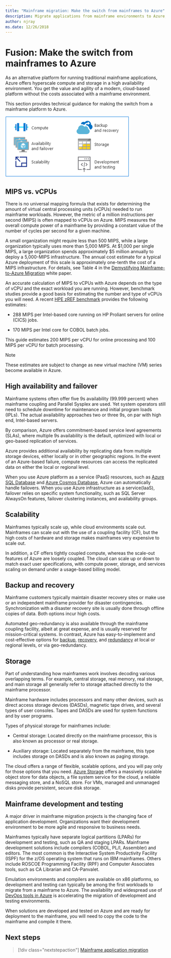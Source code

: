 ```yaml
---
title: "Mainframe migration: Make the switch from mainframes to Azure"
description: Migrate applications from mainframe environments to Azure, a proven, highly available, and scalable infrastructure for systems that currently run on mainframes. 
author: njray
ms.date: 12/26/2018
---
```


# Fusion: Make the switch from mainframes to Azure

As an alternative platform for running traditional mainframe applications, Azure offers hyperscale compute and storage in a high availability environment. You get the value and agility of a modern, cloud-based platform without the costs associated with a mainframe environment.

This section provides technical guidance for making the switch from a mainframe platform to Azure.

![Mainframe and Azure](../../_images/mainframe-migration/make-the-switch.png)

## MIPS vs. vCPUs

There is no universal mapping formula that exists for determining the amount of virtual central processing units (vCPUs) needed to run mainframe workloads. However, the metric of a million instructions per second (MIPS) is often mapped to vCPUs on Azure. MIPS measures the overall compute power of a mainframe by providing a constant value of the number of cycles per second for a given machine.

A small organization might require less than 500 MIPS, while a large organization typically uses more than 5,000 MIPS. At $1,000 per single MIPS, a large organization spends approximately $5 million annually to deploy a 5,000-MIPS infrastructure. The annual cost estimate for a typical Azure deployment of this scale is approximately one-tenth the cost of a MIPS infrastructure. For details, see Table 4 in the [Demystifying Mainframe-to-Azure
Migration](https://azure.microsoft.com/resources/demystifying-mainframe-to-azure-migration)
white paper.

An accurate calculation of MIPS to vCPUs with Azure depends on the type of vCPU and the exact workload you are running. However, benchmark studies provide a good basis for estimating the number and type of vCPUs you will need. A recent [HPE zREF
benchmark](https://h20195.www2.hpe.com/v2/getpdf.aspx/4aa4-2452enw.pdf) provides the following estimates:

-   288 MIPS per Intel-based core running on HP Proliant servers for online (CICS) jobs.

-   170 MIPS per Intel core for COBOL batch jobs.

This guide estimates 200 MIPS per vCPU for online processing and 100 MIPS per vCPU for batch processing.

> [!NOTE]
> These estimates are subject to change as new virtual machine (VM) series become available in Azure.

## High availability and failover

Mainframe systems often offer five 9s availability (99.999 percent) when mainframe coupling and Parallel Sysplex are used. Yet system operators still need to schedule downtime for maintenance and initial program loads (IPLs). The actual availability approaches two or three 9s, on par with high end, Intel-based servers.

By comparison, Azure offers commitment-based service level agreements (SLAs), where multiple 9s availability is the default, optimized with local or geo-based replication of services.

Azure provides additional availability by replicating data from multiple storage devices, either locally or in other geographic regions. In the event of an Azure-based failure, compute resources can access the replicated data on either the local or regional level.

When you use Azure platform as a service (PaaS) resources, such as [Azure SQL Database](https://docs.microsoft.com/azure/sql-database/sql-database-technical-overview) and [Azure Cosmos Database](https://docs.microsoft.com/azure/cosmos-db/introduction), Azure can automatically handle failovers. When you use Azure infrastructure as a service(IaaS), failover relies on specific system functionality, such as SQL Server AlwaysOn features, failover clustering instances, and availability groups.

## Scalability

Mainframes typically scale up, while cloud environments scale out. Mainframes can scale out with the use of a coupling facility (CF), but the high costs of hardware and storage makes mainframes very expensive to scale out.

In addition, a CF offers tightly coupled compute, whereas the scale-out features of Azure are loosely coupled. The cloud can scale up or down to match exact user specifications, with compute power, storage, and services scaling on demand under a usage-based billing model.

## Backup and recovery

Mainframe customers typically maintain disaster recovery sites or make use or an independent mainframe provider for disaster contingencies. Synchronization with a disaster recovery site is usually done through offline copies of data. Both options incur high costs.

Automated geo-redundancy is also available through the mainframe coupling facility, albeit at great expense, and is usually reserved for mission-critical systems. In contrast, Azure has easy-to-implement and cost-effective options for [backup](https://docs.microsoft.com/azure/backup/backup-introduction-to-azure-backup), [recovery](https://docs.microsoft.com/azure/site-recovery/site-recovery-overview), and [redundancy](https://docs.microsoft.com/azure/storage/common/storage-redundancy) at local or regional levels, or via geo-redundancy.

## Storage

Part of understanding how mainframes work involves decoding various overlapping terms. For example, central storage, real memory, real storage, and main storage all generally refer to storage attached directly to the mainframe processor.

Mainframe hardware includes processors and many other devices, such as direct access storage devices (DASDs), magnetic tape drives, and several types of user consoles. Tapes and DASDs are used for system functions and by user programs.

Types of physical storage for mainframes include:

-   Central storage: Located directly on the mainframe processor, this is also known as processor or real storage.

-   Auxiliary storage: Located separately from the mainframe, this type includes storage on DASDs and is also known as paging storage.

The cloud offers a range of flexible, scalable options, and you will pay only for those options that you need. [Azure Storage](https://docs.microsoft.com/azure/storage/common/storage-introduction) offers a massively scalable object store for data objects, a file system service for the cloud, a reliable messaging store, and a NoSQL store. For VMs, managed and unmanaged disks provide persistent, secure disk storage.

## Mainframe development and testing

A major driver in mainframe migration projects is the changing face of application development. Organizations want their development environment to be more agile and responsive to business needs.

Mainframes typically have separate logical partitions (LPARs) for development and testing, such as QA and staging LPARs. Mainframe development solutions include compilers (COBOL, PL/I, Assembler) and editors. The most common is the Interactive System Productivity Facility (ISPF) for the z/OS operating system that runs on IBM mainframes. Others include ROSCOE Programming Facility (RPF) and Computer Associates tools, such as CA Librarian and CA-Panvalet.

Emulation environments and compilers are available on x86 platforms, so development and testing can typically be among the first workloads to migrate from a mainframe to Azure. The availability and widespread use of [DevOps tools in Azure](https://azure.microsoft.com/solutions/devops/) is accelerating the migration of development and testing environments.

When solutions are developed and tested on Azure and are ready for deployment to the mainframe, you will need to copy the code to the mainframe and compile it there. 

## Next steps

> [!div class="nextstepaction"]
> [Mainframe application migration](application-strategies.md)
